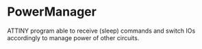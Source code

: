 # PowerManager
ATTINY program able to receive (sleep) commands and switch IOs accordingly to manage power of other circuits.
